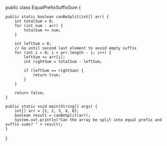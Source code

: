 public class EqualPrefixSuffixSum {

    public static boolean canBeSplit(int[] arr) {
        int totalSum = 0;
        for (int num : arr) {
            totalSum += num;
        }

        int leftSum = 0;
        // Go until second last element to avoid empty suffix
        for (int i = 0; i < arr.length - 1; i++) {
            leftSum += arr[i];
            int rightSum = totalSum - leftSum;

            if (leftSum == rightSum) {
                return true;
            }
        }

        return false;
    }

    public static void main(String[] args) {
        int[] arr = {1, 2, 3, 4, 6};
        boolean result = canBeSplit(arr);
        System.out.println("Can the array be split into equal prefix and suffix sums? " + result);
    }
}
